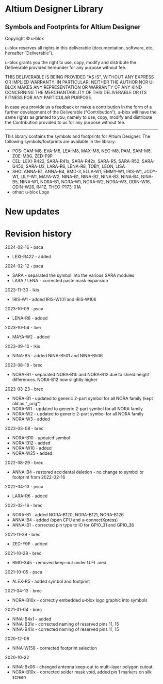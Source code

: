 # Altium Designer Library
Symbols and Footprints for Altium Designer
--------------------------------------------------------------------------------

Copyright © u-blox 

u-blox reserves all rights in this deliverable (documentation, software, etc., 
hereafter “Deliverable”). 

u-blox grants you the right to use, copy, modify and distribute the Deliverable
provided hereunder for any purpose without fee.  

THIS DELIVERABLE IS BEING PROVIDED "AS IS", WITHOUT ANY EXPRESS OR IMPLIED 
WARRANTY. IN PARTICULAR, NEITHER THE AUTHOR NOR U-BLOX MAKES ANY REPRESENTATION 
OR WARRANTY OF ANY KIND CONCERNING THE MERCHANTABILITY OF THIS DELIVERABLE 
OR ITS FITNESS FOR ANY PARTICULAR PURPOSE.

In case you provide us a feedback or make a contribution in the form of a 
further development of the Deliverable (“Contribution”), u-blox will have the 
same rights as granted to you, namely to use, copy, modify and distribute the 
Contribution provided to us for any purpose without fee.

-------------------------------------------------------------------------------

This library contains the symbols and footprints for Altium Designer. 
The following symbols/footprints are available in the library:
* POS:   CAM-M8, EVA-M8, LEA-M8, MAX-M8, NEO-M8, PAM, SAM-M8, ZOE-M8G, ZED-F9P
* CEL:   LEXI-R422, SARA-R41x, SARA-R42x, SARA-R5, SARA-R52, SARA-G450, SARA-U2,
             LARA-R6, LENA-R8, TOBY, LEON, LISA
* SHO:   ANNA-B1, ANNA-B4, BMD-3, ELLA-W1, EMMY-W1, IRIS-W1, JODY-W1, LILY-W1, MAYA-W2, NINA-B1, 
		 NINA-B2, NINA-B3, NINA-B4, NINA-B5, NINA-W1, NORA-B1, NORA-W1, NORA-W2, 
		 NORA-W3, ODIN-W16, ODIN-W26, R41Z, THEO-P173-01A
* other: u-blox Logo

# New updates
# Revision history

2024-02-16 - psca
* LEXI-R422 - added

2024-02-12 - psca
* SARA - separated the symbol into the various SARA modules
* LARA / LENA - corrected paste mask expansion

2023-11-30 - lkis
* IRIS-W1 - added IRIS-W101 and IRIS-W106

2023-10-09 - psca
* LENA-R8 - added

2023-10-04 - lber
* MAYA-W2 - added

2023-09-10 - lkis
* NINA-B5 - added NINA-B501 and NINA-B506

2023-08-18 - brec
* NORA-B1 - separated NORA-B10 and NORA-B12 due to shield height differences. NORA-B12 now slightly higher

2023-03-23 - brec
* NORA-B1 - updated to generic 2-part symbol for all NORA family (kept old as "_orig")
* NORA-W1 - updated to generic 2-part symbol for all NORA family
* NORA-W2 - updated to generic 2-part symbol for all NORA family
* NORA-W3 - added

2023-03-08 - brec
* NORA-B10 - updated symbol
* NORA-B12 - added
* NORA-W10 - added
* NORA-W25 - added

2022-08-29 - brec
* ANNA-B4 - restored accidental deletion - no change to symbol or footprint from 2022-02-16

2022-04-13 - psca
* LARA-R6 - added

2022-02-16 - brec
* NORA-B1 - added NORA-B120, NORA-B121, NORA-B126
* ANNA-B4 - added (open CPU and u-connectXpress)
* ANNA-B1 - corrected pin type to IO for GPIO_31 and GPIO_38

2021-11-29 - brec
* ZED-F9P - added

2021-10-28 - brec
* BMD-345 - removed keep-out under U.FL area

2021-10-05 - psca
* ALEX-R5 - added symbol and footprint

2021-04-13 - brec
* NORA-B10x - correctly embedded u-blox logo graphic into symbols

2021-01-04 - brec
* NINA-B4x1 - added
* NINA-B31x - corrected naming of reserved pins 11, 15
* NINA-B41x - corrected naming of reserved pins 11, 15

2020-12-08
* NINA-W156 - corrected footprint selection

2020-10-22
* NINA-Bx06 - changed antenna keep-out to multi-layer polygon cutout
* NORA-B10x - corrected solder mask void, added pin 1 markers on silk screen
